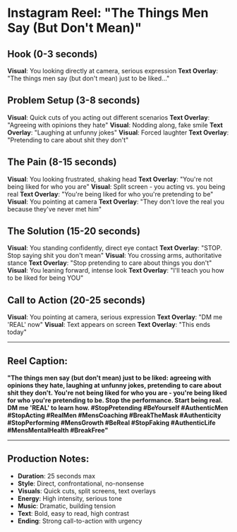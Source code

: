 # Instagram Reel: "The Things Men Say (But Don't Mean)"

## Hook (0-3 seconds)
**Visual**: You looking directly at camera, serious expression
**Text Overlay**: "The things men say (but don't mean) just to be liked..."

## Problem Setup (3-8 seconds)
**Visual**: Quick cuts of you acting out different scenarios
**Text Overlay**: "Agreeing with opinions they hate"
**Visual**: Nodding along, fake smile
**Text Overlay**: "Laughing at unfunny jokes"
**Visual**: Forced laughter
**Text Overlay**: "Pretending to care about shit they don't"

## The Pain (8-15 seconds)
**Visual**: You looking frustrated, shaking head
**Text Overlay**: "You're not being liked for who you are"
**Visual**: Split screen - you acting vs. you being real
**Text Overlay**: "You're being liked for who you're pretending to be"
**Visual**: You pointing at camera
**Text Overlay**: "They don't love the real you because they've never met him"

## The Solution (15-20 seconds)
**Visual**: You standing confidently, direct eye contact
**Text Overlay**: "STOP. Stop saying shit you don't mean"
**Visual**: You crossing arms, authoritative stance
**Text Overlay**: "Stop pretending to care about things you don't"
**Visual**: You leaning forward, intense look
**Text Overlay**: "I'll teach you how to be liked for being YOU"

## Call to Action (20-25 seconds)
**Visual**: You pointing at camera, serious expression
**Text Overlay**: "DM me 'REAL' now"
**Visual**: Text appears on screen
**Text Overlay**: "This ends today"

---

## Reel Caption:
**"The things men say (but don't mean) just to be liked: agreeing with opinions they hate, laughing at unfunny jokes, pretending to care about shit they don't. You're not being liked for who you are - you're being liked for who you're pretending to be. Stop the performance. Start being real. DM me 'REAL' to learn how. #StopPretending #BeYourself #AuthenticMen #StopActing #RealMen #MensCoaching #BreakTheMask #Authenticity #StopPerforming #MensGrowth #BeReal #StopFaking #AuthenticLife #MensMentalHealth #BreakFree"**

---

## Production Notes:
- **Duration**: 25 seconds max
- **Style**: Direct, confrontational, no-nonsense
- **Visuals**: Quick cuts, split screens, text overlays
- **Energy**: High intensity, serious tone
- **Music**: Dramatic, building tension
- **Text**: Bold, easy to read, high contrast
- **Ending**: Strong call-to-action with urgency

